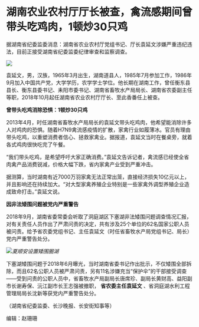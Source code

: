 # 湖南农业农村厅厅长被查，禽流感期间曾带头吃鸡肉，1顿炒30只鸡

据湖南省纪委监委消息：湖南省农业农村厅党组书记、厅长袁延文涉嫌严重违纪违法，目前正接受湖南省纪委监委纪律审查和监察调查。

![](https://inews.gtimg.com/news_bt/OjB0tdfFTgG3DGc75_tPWl7aRLYDg0QfyyJlEat9DduyQAA/1000)

袁延文，男，汉族，1965年3月出生，湖南道县人，1985年7月参加工作，1986年9月加入中国共产党，大学学历，农学学士学位。他长期在湖南工作，曾任衡东县县长、衡东县委书记、耒阳市委书记、湖南省畜牧水产局局长、湖南省农委副主任等职，2018年10月起任湖南省农业农村厅厅长、至此香番任上被查。

**曾带头吃鸡消除恐惧：1顿炒30只鸡**

2013年4月，时任湖南省畜牧水产局局长的袁延文带头吃鸡肉，他希望能消除许多人对鸡肉的恐惧。随着H7N9禽流感疫情的扩散，家禽行业如履薄冰。官员有理由带头吃鸡，以重塑消费者信心、拯救家禽业。据报道，袁延文当时在餐桌旁，就着各式鸡肉很快吃完了午餐。

“我们带头吃鸡，是希望呼吁大家正确消费。”袁延文告诉记者，禽流感已经使全省肉禽产品消费锐减，价格大幅下跌，省内家禽产业受到严重冲击。

据测算，当时湖南有近7000万羽家禽无法正常出笼，直接经济损失10亿元以上，并且影响还在持续加大。“对大型家禽养殖企业特别是一些家禽外调型养殖企业造成致命打击。”袁延文说。

**因非法矮围问题被党内严重警告**

2018年9月，湖南省委常委会听取了洞庭湖区下塞湖非法矮围问题调查情况汇报，对有关责任人员作出了严肃问责的决定，共有涉及25个单位的62名国家公职人员被问责。给予省农委党组书记、主任袁延文（时任省畜牧水产局党组书记、局长）党内严重警告处分。

![](https://inews.gtimg.com/news_bt/OZpaxih9Bk5yQDux_9S88yyTiEAQpvXIAvsOsg7MEzvqcAA/1000)_夏顺安设置矮围圈湖_

下塞湖矮围问题于2018年6月曝光，当时湖南省委书记作出批示，不仅矮围全部拆除，而且62名公职人员被严肃问责，另有11名涉嫌充当“保护伞”的干部接受调查——受到问责的公职人员中，省畜牧水产局副局长唐席珍、副局长黄财高、益阳副市长谢寿保、沅江副市长王志强被撤职，
**省农委主任袁延文** 、省洞庭湖水利工程管理局局长沈新等获党内严重警告处分。

（湖南省纪委监委、长沙晚报、长安街知事等）

编辑：赵珊珊

